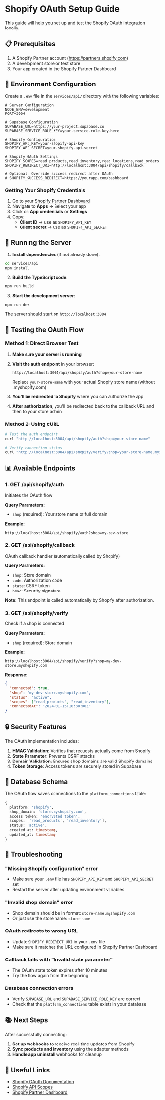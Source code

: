 # Shopify OAuth Setup Guide

This guide will help you set up and test the Shopify OAuth integration locally.

## 📋 Prerequisites

1. A Shopify Partner account (https://partners.shopify.com)
2. A development store or test store
3. Your app created in the Shopify Partner Dashboard

## 🔧 Environment Configuration

Create a `.env` file in the `services/api/` directory with the following variables:

```env
# Server Configuration
NODE_ENV=development
PORT=3004

# Supabase Configuration
SUPABASE_URL=https://your-project.supabase.co
SUPABASE_SERVICE_ROLE_KEY=your-service-role-key-here

# Shopify Configuration
SHOPIFY_API_KEY=your-shopify-api-key
SHOPIFY_API_SECRET=your-shopify-api-secret

# Shopify OAuth Settings
SHOPIFY_SCOPES=read_products,read_inventory,read_locations,read_orders
SHOPIFY_REDIRECT_URI=http://localhost:3004/api/shopify/callback

# Optional: Override success redirect after OAuth
# SHOPIFY_SUCCESS_REDIRECT=https://yourapp.com/dashboard
```

### Getting Your Shopify Credentials

1. Go to your [Shopify Partner Dashboard](https://partners.shopify.com)
2. Navigate to **Apps** → Select your app
3. Click on **App credentials** or **Settings**
4. Copy:
   - **Client ID** → use as `SHOPIFY_API_KEY`
   - **Client secret** → use as `SHOPIFY_API_SECRET`

## 🚀 Running the Server

1. **Install dependencies** (if not already done):
```bash
cd services/api
npm install
```

2. **Build the TypeScript code**:
```bash
npm run build
```

3. **Start the development server**:
```bash
npm run dev
```

The server should start on `http://localhost:3004`

## 🧪 Testing the OAuth Flow

### Method 1: Direct Browser Test

1. **Make sure your server is running**
2. **Visit the auth endpoint** in your browser:
   ```
   http://localhost:3004/api/shopify/auth?shop=your-store-name
   ```
   Replace `your-store-name` with your actual Shopify store name (without .myshopify.com)

3. **You'll be redirected to Shopify** where you can authorize the app

4. **After authorization**, you'll be redirected back to the callback URL and then to your store admin

### Method 2: Using cURL

```bash
# Test the auth endpoint
curl "http://localhost:3004/api/shopify/auth?shop=your-store-name"

# Verify connection status
curl "http://localhost:3004/api/shopify/verify?shop=your-store-name.myshopify.com"
```

## 📊 Available Endpoints

### 1. **GET /api/shopify/auth**
Initiates the OAuth flow

**Query Parameters:**
- `shop` (required): Your store name or full domain

**Example:**
```
http://localhost:3004/api/shopify/auth?shop=my-dev-store
```

### 2. **GET /api/shopify/callback**
OAuth callback handler (automatically called by Shopify)

**Query Parameters:**
- `shop`: Store domain
- `code`: Authorization code
- `state`: CSRF token
- `hmac`: Security signature

**Note:** This endpoint is called automatically by Shopify after authorization.

### 3. **GET /api/shopify/verify**
Check if a shop is connected

**Query Parameters:**
- `shop` (required): Store domain

**Example:**
```
http://localhost:3004/api/shopify/verify?shop=my-dev-store.myshopify.com
```

**Response:**
```json
{
  "connected": true,
  "shop": "my-dev-store.myshopify.com",
  "status": "active",
  "scopes": ["read_products", "read_inventory"],
  "connectedAt": "2024-01-15T10:30:00Z"
}
```

## 🔒 Security Features

The OAuth implementation includes:

1. **HMAC Validation**: Verifies that requests actually come from Shopify
2. **State Parameter**: Prevents CSRF attacks
3. **Domain Validation**: Ensures shop domains are valid Shopify domains
4. **Token Storage**: Access tokens are securely stored in Supabase

## 📝 Database Schema

The OAuth flow saves connections to the `platform_connections` table:

```sql
{
  platform: 'shopify',
  shop_domain: 'store.myshopify.com',
  access_token: 'encrypted_token',
  scopes: ['read_products', 'read_inventory'],
  status: 'active',
  created_at: timestamp,
  updated_at: timestamp
}
```

## 🐛 Troubleshooting

### "Missing Shopify configuration" error
- Make sure your `.env` file has `SHOPIFY_API_KEY` and `SHOPIFY_API_SECRET` set
- Restart the server after updating environment variables

### "Invalid shop domain" error
- Shop domain should be in format: `store-name.myshopify.com`
- Or just use the store name: `store-name`

### OAuth redirects to wrong URL
- Update `SHOPIFY_REDIRECT_URI` in your `.env` file
- Make sure it matches the URL configured in Shopify Partner Dashboard

### Callback fails with "Invalid state parameter"
- The OAuth state token expires after 10 minutes
- Try the flow again from the beginning

### Database connection errors
- Verify `SUPABASE_URL` and `SUPABASE_SERVICE_ROLE_KEY` are correct
- Check that the `platform_connections` table exists in your database

## 📚 Next Steps

After successfully connecting:

1. **Set up webhooks** to receive real-time updates from Shopify
2. **Sync products and inventory** using the adapter methods
3. **Handle app uninstall** webhooks for cleanup

## 🔗 Useful Links

- [Shopify OAuth Documentation](https://shopify.dev/docs/apps/auth/oauth)
- [Shopify API Scopes](https://shopify.dev/docs/api/usage/access-scopes)
- [Shopify Partner Dashboard](https://partners.shopify.com)

